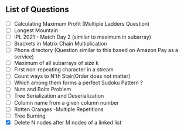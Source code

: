 ## List of Questions
- [ ] Calculating Maximum Profit (Multiple Ladders Question)
- [ ] Longest Mountain
- [ ] IPL 2021 - Match Day 2 (similar to maximum in subarray)
- [ ] Brackets in Matrix Chain Multiplication
- [ ] Phone directory (Question similar to this based on Amazon Pay as a service)
- [ ] Maximum of all subarrays of size k
- [ ] First non-repeating character in a stream
- [ ] Count ways to N'th Stair(Order does not matter)
- [ ] Which among them forms a perfect Sudoku Pattern ?
- [ ] Nuts and Bolts Problem
- [ ] Tree Serialization and Deserialization
- [ ] Column name from a given column number
- [ ] Rotten Oranges -Multiple Repetitions
- [ ] Tree Burning
- [x] Delete N nodes after M nodes of a linked list